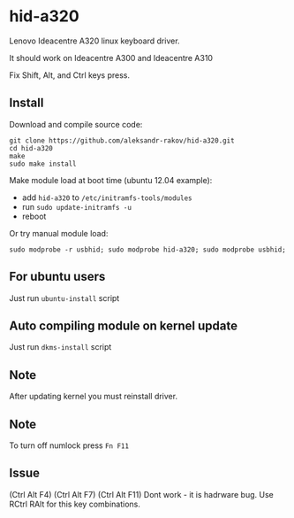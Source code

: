 hid-a320
========

Lenovo Ideacentre A320 linux keyboard driver.

It should work on Ideacentre A300 and Ideacentre A310

Fix Shift, Alt, and Ctrl keys press.

Install
-------
Download and compile source code:
```
git clone https://github.com/aleksandr-rakov/hid-a320.git
cd hid-a320
make
sudo make install
```

Make module load at boot time (ubuntu 12.04 example):
* add ```hid-a320``` to ```/etc/initramfs-tools/modules```
* run ```sudo update-initramfs -u```
* reboot

Or try manual module load:
```
sudo modprobe -r usbhid; sudo modprobe hid-a320; sudo modprobe usbhid;
```

For ubuntu users
----------------
Just run ```ubuntu-install``` script

Auto compiling module on kernel update
----------------
Just run ```dkms-install``` script


Note
----
After updating kernel you must reinstall driver.

Note
----
To turn off numlock press ```Fn F11```

Issue
-----
(Ctrl Alt F4) (Ctrl Alt F7) (Ctrl Alt F11) Dont work - it is hadrware bug.
Use RCtrl RAlt for this key combinations.
